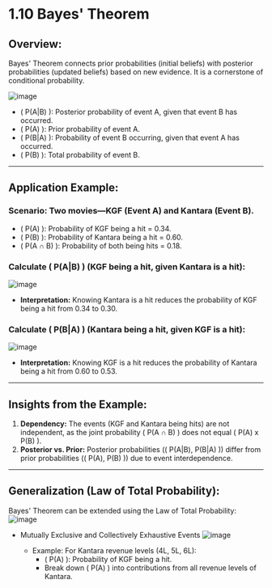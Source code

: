 # 1.10 Bayes' Theorem

## Overview:
Bayes' Theorem connects prior probabilities (initial beliefs) with posterior probabilities (updated beliefs) based on new evidence. It is a cornerstone of conditional probability.

![image](https://github.com/user-attachments/assets/8e0ee6f9-d29d-4423-9ad6-8f240a049730)

- \( P(A|B) \): Posterior probability of event A, given that event B has occurred.
- \( P(A) \): Prior probability of event A.
- \( P(B|A) \): Probability of event B occurring, given that event A has occurred.
- \( P(B) \): Total probability of event B.

---

## Application Example:
### Scenario: Two movies—KGF (Event A) and Kantara (Event B).
- \( P(A) \): Probability of KGF being a hit = 0.34.
- \( P(B) \): Probability of Kantara being a hit = 0.60.
- \( P(A ∩ B) \): Probability of both being hits = 0.18.

### Calculate \( P(A|B) \) (KGF being a hit, given Kantara is a hit):
![image](https://github.com/user-attachments/assets/7ded4ed5-c5c2-4bda-87d3-5ca7032915bb)

- **Interpretation:** Knowing Kantara is a hit reduces the probability of KGF being a hit from 0.34 to 0.30.

### Calculate \( P(B|A) \) (Kantara being a hit, given KGF is a hit):
![image](https://github.com/user-attachments/assets/7ef5599f-3ae3-4c02-b0ab-09ad31e9fad8)

- **Interpretation:** Knowing KGF is a hit reduces the probability of Kantara being a hit from 0.60 to 0.53.

---

## Insights from the Example:
1. **Dependency:** The events (KGF and Kantara being hits) are not independent, as the joint probability \( P(A ∩ B) \) does not equal \( P(A) x P(B) \).
2. **Posterior vs. Prior:** Posterior probabilities (\( P(A|B), P(B|A) \)) differ from prior probabilities (\( P(A), P(B) \)) due to event interdependence.

---

## Generalization (Law of Total Probability):
Bayes' Theorem can be extended using the Law of Total Probability:
![image](https://github.com/user-attachments/assets/ed1e3a78-e6d1-4c9d-a4ad-32cbc63de073)

- Mutually Exclusive and Collectively Exhaustive Events ![image](https://github.com/user-attachments/assets/f2af29cd-c9fe-4b91-a9ba-ccfa1cd0f54c)

  - Example: For Kantara revenue levels (4L, 5L, 6L):
    - \( P(A) \): Probability of KGF being a hit.
    - Break down \( P(A) \) into contributions from all revenue levels of Kantara.
